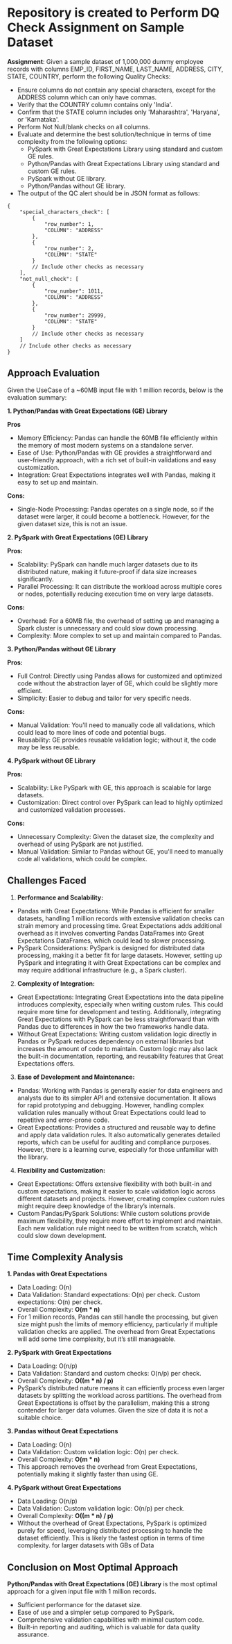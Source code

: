 # Repository is created to Perform DQ Check Assignment on Sample Dataset

**Assignment**: Given a sample dataset of 1,000,000 dummy employee records with columns EMP_ID, FIRST_NAME, LAST_NAME, ADDRESS, CITY, STATE, COUNTRY, perform the following Quality Checks:

- Ensure columns do not contain any special characters, except for the ADDRESS column which can only have commas.
- Verify that the COUNTRY column contains only 'India'.
- Confirm that the STATE column includes only 'Maharashtra', 'Haryana', or 'Karnataka'.
- Perform Not Null/blank checks on all columns.
- Evaluate and determine the best solution/technique in terms of time complexity from the following options:
    - PySpark with Great Expectations Library using standard and custom GE rules.
    - Python/Pandas with Great Expectations Library using standard and custom GE rules.
    - PySpark without GE library.
    - Python/Pandas without GE library.
- The output of the QC alert should be in JSON format as follows:

 
```
{
    "special_characters_check": [
        {
            "row_number": 1,
            "COLUMN": "ADDRESS"
        },
        {
            "row_number": 2,
            "COLUMN": "STATE"
        }
        // Include other checks as necessary
    ],
    "not_null_check": [
        {
            "row_number": 1011,
            "COLUMN": "ADDRESS"
        },
        {
            "row_number": 29999,
            "COLUMN": "STATE"
        }
        // Include other checks as necessary
    ]
    // Include other checks as necessary
}

```

## Approach Evaluation 

Given the UseCase of a ~60MB input file with 1 million records, below is the evaluation summary:

**1. Python/Pandas with Great Expectations (GE) Library**

**Pros**
- Memory Efficiency: Pandas can handle the 60MB file efficiently within the memory of most modern systems on a standalone server.
- Ease of Use: Python/Pandas with GE provides a straightforward and user-friendly approach, with a rich set of built-in validations and easy customization.
- Integration: Great Expectations integrates well with Pandas, making it easy to set up and maintain.

**Cons:**
- Single-Node Processing: Pandas operates on a single node, so if the dataset were larger, it could become a bottleneck. However, for the given dataset size, this is not an issue.

**2. PySpark with Great Expectations (GE) Library**

**Pros:**
- Scalability: PySpark can handle much larger datasets due to its distributed nature, making it future-proof if data size increases significantly.
- Parallel Processing: It can distribute the workload across multiple cores or nodes, potentially reducing execution time on very large datasets.

**Cons:**
- Overhead: For a 60MB file, the overhead of setting up and managing a Spark cluster is unnecessary and could slow down processing.
- Complexity: More complex to set up and maintain compared to Pandas.

**3. Python/Pandas without GE Library**

**Pros:**
- Full Control: Directly using Pandas allows for customized and optimized code without the abstraction layer of GE, which could be slightly more efficient.
- Simplicity: Easier to debug and tailor for very specific needs.

**Cons:**
- Manual Validation: You'll need to manually code all validations, which could lead to more lines of code and potential bugs.
- Reusability: GE provides reusable validation logic; without it, the code may be less reusable.

**4. PySpark without GE Library**

**Pros:**
- Scalability: Like PySpark with GE, this approach is scalable for large datasets.
- Customization: Direct control over PySpark can lead to highly optimized and customized validation processes.

**Cons:**
- Unnecessary Complexity: Given the dataset size, the complexity and overhead of using PySpark are not justified.
- Manual Validation: Similar to Pandas without GE, you'll need to manually code all validations, which could be complex.


## Challenges Faced
1. **Performance and Scalability:**

- Pandas with Great Expectations: While Pandas is efficient for smaller datasets, handling 1 million records with extensive validation checks can strain memory and processing time. Great Expectations adds additional overhead as it involves converting Pandas DataFrames into Great Expectations DataFrames, which could lead to slower processing.
- PySpark Considerations: PySpark is designed for distributed data processing, making it a better fit for large datasets. However, setting up PySpark and integrating it with Great Expectations can be complex and may require additional infrastructure (e.g., a Spark cluster).

2. **Complexity of Integration:**

- Great Expectations: Integrating Great Expectations into the data pipeline introduces complexity, especially when writing custom rules. This could require more time for development and testing. Additionally, integrating Great Expectations with PySpark can be less straightforward than with Pandas due to differences in how the two frameworks handle data.
- Without Great Expectations: Writing custom validation logic directly in Pandas or PySpark reduces dependency on external libraries but increases the amount of code to maintain. Custom logic may also lack the built-in documentation, reporting, and reusability features that Great Expectations offers.

3. **Ease of Development and Maintenance:**

- Pandas: Working with Pandas is generally easier for data engineers and analysts due to its simpler API and extensive documentation. It allows for rapid prototyping and debugging. However, handling complex validation rules manually without Great Expectations could lead to repetitive and error-prone code.
- Great Expectations: Provides a structured and reusable way to define and apply data validation rules. It also automatically generates detailed reports, which can be useful for auditing and compliance purposes. However, there is a learning curve, especially for those unfamiliar with the library.

4. **Flexibility and Customization:**

- Great Expectations: Offers extensive flexibility with both built-in and custom expectations, making it easier to scale validation logic across different datasets and projects. However, creating complex custom rules might require deep knowledge of the library’s internals.
- Custom Pandas/PySpark Solutions: While custom solutions provide maximum flexibility, they require more effort to implement and maintain. Each new validation rule might need to be written from scratch, which could slow down development.

## Time Complexity Analysis

**1. Pandas with Great Expectations**
- Data Loading: O(n)
- Data Validation:
      Standard expectations: O(n) per check.
      Custom expectations: O(n) per check.
- Overall Complexity: **O(m * n)**
- For 1 million records, Pandas can still handle the processing, but given size might push the limits of memory efficiency, particularly if multiple validation checks are applied. The overhead from Great Expectations will add some time complexity, but it’s still manageable.

**2. PySpark with Great Expectations**
- Data Loading: O(n/p)
- Data Validation:
      Standard and custom checks: O(n/p) per check.
- Overall Complexity: **O((m * n) / p)**
- PySpark’s distributed nature means it can efficiently process even larger datasets by splitting the workload across partitions. The overhead from Great Expectations is offset by the parallelism, making this a strong contender for larger data volumes. Given the size of data it is not a suitable choice.

**3. Pandas without Great Expectations**
- Data Loading: O(n)
- Data Validation:
      Custom validation logic: O(n) per check.
- Overall Complexity: **O(m * n)**
- This approach removes the overhead from Great Expectations, potentially making it slightly faster than using GE. 

**4. PySpark without Great Expectations**
- Data Loading: O(n/p)
- Data Validation:
      Custom validation logic: O(n/p) per check.
- Overall Complexity: **O((m * n) / p)**
- Without the overhead of Great Expectations, PySpark is optimized purely for speed, leveraging distributed processing to handle the dataset efficiently. This is likely the fastest option in terms of time complexity. for larger datasets with GBs of Data

## Conclusion on Most Optimal Approach
**Python/Pandas with Great Expectations (GE) Library** is the most optimal approach for a given input file with 1 million records.
- Sufficient performance for the dataset size.
- Ease of use and a simpler setup compared to PySpark.
- Comprehensive validation capabilities with minimal custom code.
- Built-in reporting and auditing, which is valuable for data quality assurance.

